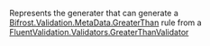 Represents the generater that can generate a [Bifrost.Validation.MetaData.GreaterThan](Bifrost.Validation.MetaData.GreaterThan) rule from
            a [FluentValidation.Validators.GreaterThanValidator](FluentValidation.Validators.GreaterThanValidator)